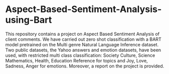 # Aspect-Based-Sentiment-Analysis-using-Bart

This repository contains a project on Aspect Based Sentiment Analysis of client comments. We have carried out zero shot classification with a BART model pretrained on the Multi genre Natural Language Inference dataset. Two public datasets, the Yahoo answers and emotion datasets, have been used, with restricted multi class classification: Society Culture, Science Mathematics, Health, Education Reference for topics and Joy, Love, Sadness, Anger for emotions. Moreover, a report on the project is provided.
